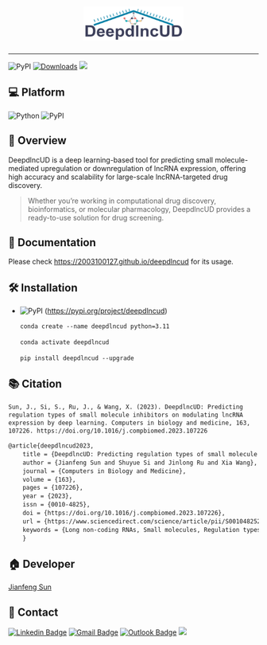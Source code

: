 <h1 align="center">
    <img src="https://github.com/2003100127/deepdlncud/blob/main/docs/img/deepdlncud-logo.png?raw=true" width="200" height="68">
    <br>
</h1>

<hr>

![PyPI](https://img.shields.io/pypi/v/deepdlncud?logo=PyPI)
[![Downloads](https://pepy.tech/badge/deepdlncud)](https://pepy.tech/project/deepdlncud)
![](https://img.shields.io/github/stars/2003100127/deepdlncud?logo=GitHub&color=blue)

## 💻 Platform

![Python](https://img.shields.io/badge/-Python-000?&logo=Python)
![PyPI](https://img.shields.io/badge/-PyPI-000?&logo=PyPI)

## 🧭 Overview
DeepdlncUD is a deep learning-based tool for predicting small molecule-mediated upregulation or downregulation of lncRNA expression, offering high accuracy and scalability for large-scale lncRNA-targeted drug discovery.

> Whether you’re working in computational drug discovery, bioinformatics, or molecular pharmacology, DeepdlncUD provides a ready-to-use solution for drug screening.

## 📔 Documentation
Please check https://2003100127.github.io/deepdlncud for its usage.

## 🛠️ Installation

* ![PyPI](https://img.shields.io/badge/-PyPI-000?&logo=PyPI) (https://pypi.org/project/deepdlncud)

  ``` shell
  conda create --name deepdlncud python=3.11
      
  conda activate deepdlncud
  
  pip install deepdlncud --upgrade
  ```

## 📚 Citation

```shell!
Sun, J., Si, S., Ru, J., & Wang, X. (2023). DeepdlncUD: Predicting regulation types of small molecule inhibitors on modulating lncRNA expression by deep learning. Computers in biology and medicine, 163, 107226. https://doi.org/10.1016/j.compbiomed.2023.107226
```

```markdown
@article{deepdlncud2023,
    title = {DeepdlncUD: Predicting regulation types of small molecule inhibitors on modulating lncRNA expression by deep learning},
    author = {Jianfeng Sun and Shuyue Si and Jinlong Ru and Xia Wang},
    journal = {Computers in Biology and Medicine},
    volume = {163},
    pages = {107226},
    year = {2023},
    issn = {0010-4825},
    doi = {https://doi.org/10.1016/j.compbiomed.2023.107226},
    url = {https://www.sciencedirect.com/science/article/pii/S0010482523006911},
    keywords = {Long non-coding RNAs, Small molecules, Regulation types, Drug discovery, Deep learning},
    }
```

## 🏠 Developer
[Jianfeng Sun](https://www.2003100127.github.io) 

## 📧 Contact
[![Linkedin Badge](https://img.shields.io/badge/-Jianfeng_Sun-blue?style=flat-square&logo=Linkedin&logoColor=white&link=https://www.linkedin.com/in/jianfeng-sun-2ba9b1132)](https://www.linkedin.com/in/jianfeng-sun-2ba9b1132) 
[![Gmail Badge](https://img.shields.io/badge/-jianfeng.sunmt@gmail.com-c14438?style=flat-square&logo=Gmail&logoColor=white&link=mailto:jianfeng.sunmt@gmail.com)](mailto:jianfeng.sunmt@gmail.com)
[![Outlook Badge](https://img.shields.io/badge/jianfeng.sun@ndorms.ox.ac.uk--000?style=social&logo=microsoft-outlook&logoColor=0078d4&link=mailto:jianfeng.sun@ndorms.ox.ac.uk)](mailto:jianfeng.sun@ndorms.ox.ac.uk)
<a href="https://twitter.com/Jianfeng_Sunny" ><img src="https://img.shields.io/twitter/follow/Jianfeng_Sunny.svg?style=social" /></a>
